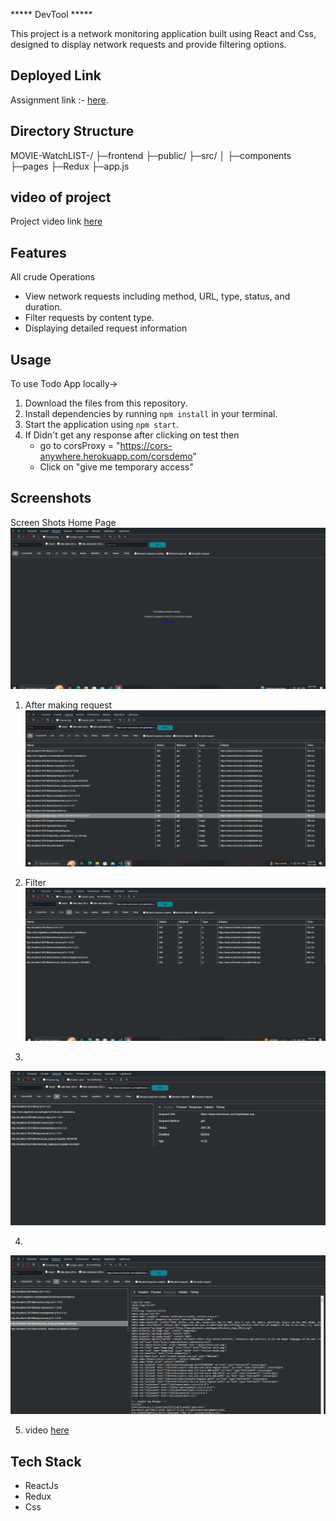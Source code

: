 ***** DevTool *****

This project is a network monitoring application built using React and Css, designed to display network requests and provide filtering options.




## Deployed Link

Assignment link :- [here](https://test-unity-dev-tool.vercel.app/).



## Directory Structure
MOVIE-WatchLIST-/
├─frontend
  ├─public/
  ├─src/
  │ ├─components
    ├─pages
    ├─Redux
    ├─app.js




## video of project
Project video link [here](https://drive.google.com/file/d/17ARVa1F-faZqZWrCAjl9bNW6U331tifz/view?usp=sharing)


## Features
All crude Operations
- View network requests including method, URL, type, status, and duration.
- Filter requests by  content type.
- Displaying detailed request information



## Usage

To use Todo App locally->

1. Download the files from this repository.
2. Install dependencies by running `npm install` in your terminal.
3. Start the application using `npm start`.
4. If Didn't get any response after clicking on test then
   - go to corsProxy = "https://cors-anywhere.herokuapp.com/corsdemo"
   - Click on "give me temporary access"



## Screenshots

Screen Shots
Home Page
![Screenshot 1](https://github.com/Chetn11/testUnity-DevTool/blob/main/src/images/h1.PNG)

1. After making request
![Screenshot 1](https://github.com/Chetn11/testUnity-DevTool/blob/main/src/images/home.PNG)

2. Filter
![Screenshot 1](https://github.com/Chetn11/testUnity-DevTool/blob/main/src/images/filter.PNG)

3. 
![Screenshot 1](https://github.com/Chetn11/testUnity-DevTool/blob/main/src/images/heders.PNG)

4.
![Screenshot 1](https://github.com/Chetn11/testUnity-DevTool/blob/main/src/images/response.PNG)


5.  video
[here](https://drive.google.com/file/d/17ARVa1F-faZqZWrCAjl9bNW6U331tifz/view?usp=sharing)


## Tech Stack
- ReactJs
- Redux
- Css
